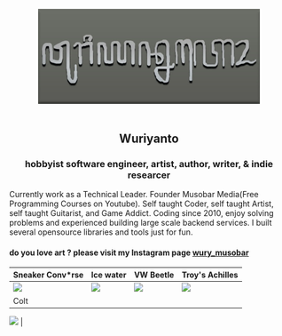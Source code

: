 <div align="center">

[<img src="https://raw.githubusercontent.com/wuriyanto48/wuriyanto48/master/assets/wury_in_aksara_jawa.jpg" width="400">](https://github.com/wuriyanto48)
<br/><br/>
## Wuriyanto
### hobbyist software engineer, artist, author, writer, & indie researcer
</div>

Currently work as a Technical Leader. Founder Musobar Media(Free Programming Courses on Youtube). Self taught Coder, self taught Artist,  self taught Guitarist,  and Game Addict. Coding since 2010, enjoy solving problems and experienced building large scale backend services. I built several opensource libraries and tools just for fun.

#### do you love art ? please visit my Instagram page [wury_musobar](https://www.instagram.com/wury_musobar/)

Sneaker Conv*rse | Ice water | VW Beetle | Troy's Achilles 
--- | --- | --- | ---
<img src="https://instagram.fcgk4-4.fna.fbcdn.net/v/t51.2885-15/sh0.08/e35/s640x640/100621651_584039368903813_3479954483254788607_n.jpg?_nc_ht=instagram.fcgk4-4.fna.fbcdn.net&_nc_cat=101&_nc_ohc=cAFzYAi9BFQAX_lawtd&oh=d1d3694b3cc41eba6972f2868a138707&oe=5F3B35DD" width="300"> | <img src="https://instagram.fcgk4-3.fna.fbcdn.net/v/t51.2885-15/sh0.08/e35/s640x640/91942071_232997971185752_8534895013789345820_n.jpg?_nc_ht=instagram.fcgk4-3.fna.fbcdn.net&_nc_cat=108&_nc_ohc=6G-KqpOrNW4AX-UMebe&oh=d5b749f28f1abcffc2d9bc45d030f5a0&oe=5F3B5E26" width="300"> | <img src="https://instagram.fcgk5-1.fna.fbcdn.net/v/t51.2885-15/sh0.08/e35/s750x750/91862719_160931665381034_99163250187660152_n.jpg?_nc_ht=instagram.fcgk5-1.fna.fbcdn.net&_nc_cat=102&_nc_ohc=G-iSOHPwfPwAX9TrwWO&oh=5e8f481302321507d22ced5d2b671af0&oe=5F3C838C" width="300"> | <img src="https://instagram.fcgk4-4.fna.fbcdn.net/v/t51.2885-15/sh0.08/e35/p750x750/14561975_346857998987847_1394839536168599552_n.jpg?_nc_ht=instagram.fcgk4-4.fna.fbcdn.net&_nc_cat=103&_nc_ohc=XPZ9v4IUcrMAX9fdYq-&oh=eb266a86ffa59f68c0433a7c6f05414d&oe=5F3C5E62" width="300">
Colt |

<img src="https://instagram.fcgk4-1.fna.fbcdn.net/v/t51.2885-15/sh0.08/e35/s640x640/89630360_136929511055926_5593178224910132308_n.jpg?_nc_ht=instagram.fcgk4-1.fna.fbcdn.net&_nc_cat=110&_nc_ohc=k2Vo4CLsLwcAX9slMs_&oh=8f00d2f40bcb2957f55855335c25e35f&oe=5F3E445E" width="300"> |